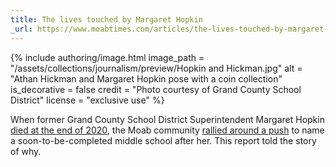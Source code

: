 ```yaml
---
title: The lives touched by Margaret Hopkin
_url: https://www.moabtimes.com/articles/the-lives-touched-by-margaret-hopkin/
---
```


{% include authoring/image.html
    image_path = "/assets/collections/journalism/preview/Hopkin and Hickman.jpg"
    alt = "Athan Hickman and Margaret Hopkin pose with a coin collection"
    is_decorative = false
    credit = "Photo courtesy of Grand County School District"
    license = "exclusive use"
%}

When former Grand County School District Superintendent Margaret Hopkin [died at the end of 2020](https://www.moabtimes.com/articles/margaret-hopkin-1951-2020/), the Moab community [rallied around a push](https://www.moabtimes.com/articles/citizens-lobby-for-naming-middle-school-after-margaret-hopkin/) to name a soon-to-be-completed middle school after her. This report told the story of why.
